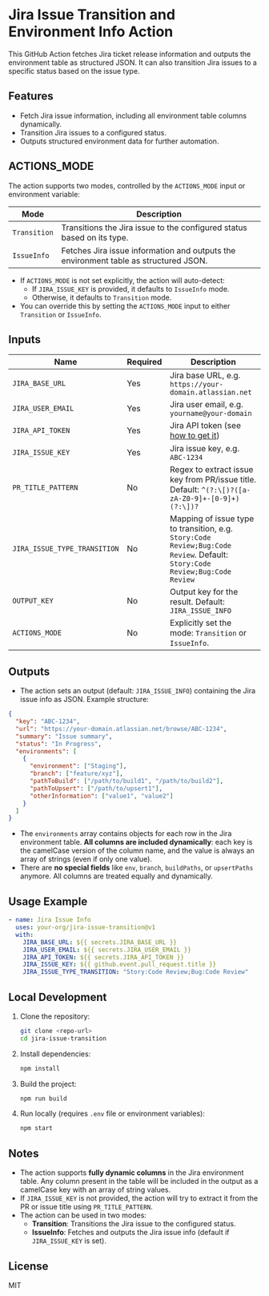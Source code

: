 # Jira Issue Transition and Environment Info Action

This GitHub Action fetches Jira ticket release information and outputs the environment table as structured JSON. It can also transition Jira issues to a specific status based on the issue type.

## Features
- Fetch Jira issue information, including all environment table columns dynamically.
- Transition Jira issues to a configured status.
- Outputs structured environment data for further automation.

## ACTIONS_MODE

The action supports two modes, controlled by the `ACTIONS_MODE` input or environment variable:

| Mode         | Description                                                                                 |
|--------------|---------------------------------------------------------------------------------------------|
| `Transition` | Transitions the Jira issue to the configured status based on its type.                      |
| `IssueInfo`  | Fetches Jira issue information and outputs the environment table as structured JSON.         |

- If `ACTIONS_MODE` is not set explicitly, the action will auto-detect:
  - If `JIRA_ISSUE_KEY` is provided, it defaults to `IssueInfo` mode.
  - Otherwise, it defaults to `Transition` mode.
- You can override this by setting the `ACTIONS_MODE` input to either `Transition` or `IssueInfo`.

## Inputs
| Name                    | Required | Description                                                                 |
|-------------------------|----------|-----------------------------------------------------------------------------|
| `JIRA_BASE_URL`         | Yes      | Jira base URL, e.g. `https://your-domain.atlassian.net`                     |
| `JIRA_USER_EMAIL`       | Yes      | Jira user email, e.g. `yourname@your-domain`                                |
| `JIRA_API_TOKEN`        | Yes      | Jira API token (see [how to get it](https://id.atlassian.com/manage-profile/security/api-tokens)) |
| `JIRA_ISSUE_KEY`        | Yes      | Jira issue key, e.g. `ABC-1234`                                             |
| `PR_TITLE_PATTERN`      | No       | Regex to extract issue key from PR/issue title. Default: `^(?:\[)?([a-zA-Z0-9]+-[0-9]+)(?:\])?` |
| `JIRA_ISSUE_TYPE_TRANSITION` | No  | Mapping of issue type to transition, e.g. `Story:Code Review;Bug:Code Review`. Default: `Story:Code Review;Bug:Code Review` |
| `OUTPUT_KEY`            | No       | Output key for the result. Default: `JIRA_ISSUE_INFO`                        |
| `ACTIONS_MODE`          | No       | Explicitly set the mode: `Transition` or `IssueInfo`.                       |

## Outputs
- The action sets an output (default: `JIRA_ISSUE_INFO`) containing the Jira issue info as JSON. Example structure:

```json
{
  "key": "ABC-1234",
  "url": "https://your-domain.atlassian.net/browse/ABC-1234",
  "summary": "Issue summary",
  "status": "In Progress",
  "environments": [
    {
      "environment": ["Staging"],
      "branch": ["feature/xyz"],
      "pathToBuild": ["/path/to/build1", "/path/to/build2"],
      "pathToUpsert": ["/path/to/upsert1"],
      "otherInformation": ["value1", "value2"]
    }
  ]
}
```

- The `environments` array contains objects for each row in the Jira environment table. **All columns are included dynamically**: each key is the camelCase version of the column name, and the value is always an array of strings (even if only one value).
- There are **no special fields** like `env`, `branch`, `buildPaths`, or `upsertPaths` anymore. All columns are treated equally and dynamically.

## Usage Example

```yaml
- name: Jira Issue Info
  uses: your-org/jira-issue-transition@v1
  with:
    JIRA_BASE_URL: ${{ secrets.JIRA_BASE_URL }}
    JIRA_USER_EMAIL: ${{ secrets.JIRA_USER_EMAIL }}
    JIRA_API_TOKEN: ${{ secrets.JIRA_API_TOKEN }}
    JIRA_ISSUE_KEY: ${{ github.event.pull_request.title }}
    JIRA_ISSUE_TYPE_TRANSITION: "Story:Code Review;Bug:Code Review"
```

## Local Development

1. Clone the repository:
   ```sh
   git clone <repo-url>
   cd jira-issue-transition
   ```
2. Install dependencies:
   ```sh
   npm install
   ```
3. Build the project:
   ```sh
   npm run build
   ```
4. Run locally (requires `.env` file or environment variables):
   ```sh
   npm start
   ```

## Notes
- The action supports **fully dynamic columns** in the Jira environment table. Any column present in the table will be included in the output as a camelCase key with an array of string values.
- If `JIRA_ISSUE_KEY` is not provided, the action will try to extract it from the PR or issue title using `PR_TITLE_PATTERN`.
- The action can be used in two modes:
  - **Transition**: Transitions the Jira issue to the configured status.
  - **IssueInfo**: Fetches and outputs the Jira issue info (default if `JIRA_ISSUE_KEY` is set).

## License
MIT